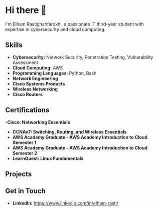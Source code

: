 # Hi there 👋

I'm Elham Rastighahfarokhi, a passionate IT third-year student with expertise in cybersecurity and cloud computing.

## Skills
- **Cybersecurity:** Network Security, Penetration Testing, Vulnerability Assessment
- **Cloud Computing:** AWS
- **Programming Languages:** Python, Bash
- **Network Engineering**
- **Cisco Systems Products**
- **Wireless Networking**
- **Cisco Routers**

## Certifications
-**Cisco: Networking Essentials**
- **CCNAv7: Switching, Routing, and Wireless Essentials**
- **AWS Academy Graduate - AWS Academy Introduction to Cloud Semester 1**
- **AWS Academy Graduate - AWS Academy Introduction to Cloud Semester 2**
- **LearnQuest: Linux Fundamentals**
  
## Projects


## Get in Touch
- **LinkedIn:** https://www.linkedin.com/in/elham-rasti/

